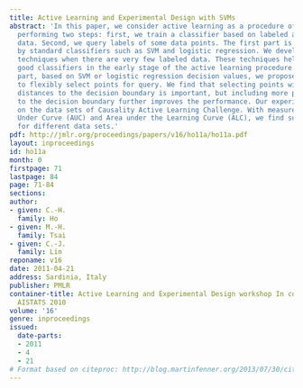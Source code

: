 ```yaml
---
title: Active Learning and Experimental Design with SVMs
abstract: 'In this paper, we consider active learning as a procedure of iteratively
  performing two steps: first, we train a classifier based on labeled and unlabeled
  data. Second, we query labels of some data points. The first part is achieved mainly
  by standard classifiers such as SVM and logistic regression. We develop additional
  techniques when there are very few labeled data. These techniques help to obtain
  good classifiers in the early stage of the active learning procedure. In the second
  part, based on SVM or logistic regression decision values, we propose a framework
  to flexibly select points for query. We find that selecting points with various
  distances to the decision boundary is important, but including more points close
  to the decision boundary further improves the performance. Our experiments are conducted
  on the data sets of Causality Active Learning Challenge. With measurements of Area
  Under Curve (AUC) and Area under the Learning Curve (ALC), we find suitable methods
  for different data sets.'
pdf: http://jmlr.org/proceedings/papers/v16/ho11a/ho11a.pdf
layout: inproceedings
id: ho11a
month: 0
firstpage: 71
lastpage: 84
page: 71-84
sections: 
author:
- given: C.-H.
  family: Ho
- given: M.-H.
  family: Tsai
- given: C.-J.
  family: Lin
reponame: v16
date: 2011-04-21
address: Sardinia, Italy
publisher: PMLR
container-title: Active Learning and Experimental Design workshop In conjunction with
  AISTATS 2010
volume: '16'
genre: inproceedings
issued:
  date-parts:
  - 2011
  - 4
  - 21
# Format based on citeproc: http://blog.martinfenner.org/2013/07/30/citeproc-yaml-for-bibliographies/
---
```

